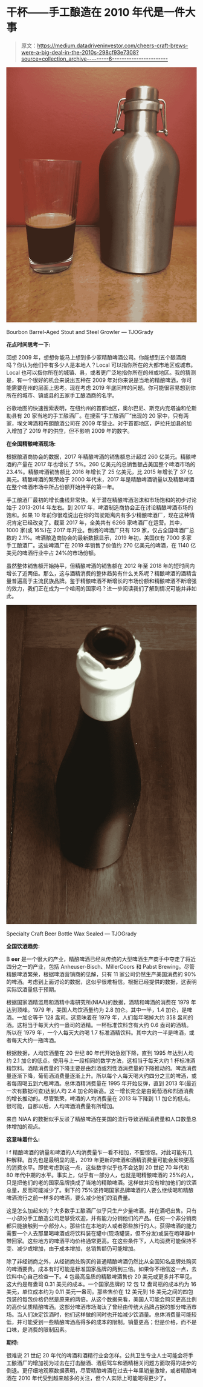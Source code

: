 # 干杯——手工酿造在 2010 年代是一件大事

> 原文：<https://medium.datadriveninvestor.com/cheers-craft-brews-were-a-big-deal-in-the-2010s-298cf93e7308?source=collection_archive---------6----------------------->

![](img/4b3303453e2437579287d124f859b632.png)

Bourbon Barrel-Aged Stout and Steel Growler — TJOGrady

**花点时间思考一下:**

回想 2009 年，想想你能马上想到多少家精酿啤酒公司。你能想到五个酿酒商吗？你认为他们中有多少人是本地人？Local 可以指你所在的大都市地区或城市。Local 也可以指你所在的城镇、县，或者更广泛地指你所在的州或地区。我的猜测是，有一个很好的机会来说出五种在 2009 年对你来说是当地的精酿啤酒，你可能需要在州的层面上思考。现在考虑 2019 年底同样的问题。你可能很容易想到你所在的城市、镇或县的五家手工酿酒商的名字。

谷歌地图的快速搜索表明，在纽约州的首都地区，奥尔巴尼、斯克内克塔迪和伦斯勒县有 20 家当地的手工酿酒厂。在搜索“手工酿酒厂”出现的 20 家中，只有两家，埃文啤酒和布朗酿酒公司在 2009 年营业。对于首都地区，萨拉托加县的加入增加了 2019 年的供应，但不影响 2009 年的数字。

**在全国精酿啤酒现场:**

根据酿酒商协会的数据，2017 年精酿啤酒的销售额总计超过 260 亿美元。精酿啤酒的产量在 2017 年也增长了 5%。260 亿美元的总销售额占美国整个啤酒市场的 23.4%。精酿啤酒销售额比 2016 年增长了 25 亿美元，比 2015 年增长了 37 亿美元。精酿啤酒的繁荣始于 2000 年代末，2017 年是精酿啤酒销量以及精酿啤酒在整个啤酒市场中所占份额开始持平的第一年。

手工酿酒厂最初的增长曲线非常快。关于潜在精酿啤酒泡沫和市场饱和的初步讨论始于 2013-2014 年左右。到 2017 年，啤酒制造商协会正在讨论精酿啤酒市场的饱和。如果 10 年前你很难说出在你的驾驶距离内有多少精酿啤酒厂，现在这种情况肯定已经改变了。截至 2017 年，全美共有 6266 家啤酒厂在运营。其中，1000 家(或 16%)在 2017 年开业。倒闭的啤酒厂只有 129 家，仅占全国啤酒厂总数的 2.1%。啤酒酿造商协会的最新数据显示，2019 年初，美国仅有 7000 多家手工酿酒厂。这些啤酒厂在 2019 年销售了价值约 270 亿美元的啤酒，在 1140 亿美元的啤酒行业中占 24%的市场份额。

虽然整体销售额开始持平，但精酿啤酒的销售额在 2012 年至 2018 年的短时间内增长了近两倍。那么，这与酒精消费的整体趋势有什么关系呢？精酿啤酒的酒精含量普遍高于主流民族品牌。鉴于精酿啤酒不断增长的市场份额和精酿啤酒不断增强的效力，我们正在成为一个喧闹的国家吗？进一步阅读我们了解到情况可能并非如此。

![](img/39d9602bd56497acc94e59aac63796cc.png)

Specialty Craft Beer Bottle Wax Sealed — TJOGrady

**全国饮酒趋势:**

B **eer** 是一个很大的产业，精酿啤酒已经从传统的大型啤酒生产商手中夺走了将近四分之一的产业，包括 Anheuser-Bisch、MillerCoors 和 Pabst Brewing。尽管精酿啤酒繁荣，根据啤酒营销商的见解，只有 11 家公司仍然生产美国消费的 90%的啤酒。考虑到上面讨论的数据，这似乎很难相信。根据已经提供的数据，这表明实际饮酒量低于预期。

根据国家酒精滥用和酒精中毒研究所(NIAA)的数据，酒精和啤酒的消费在 1979 年达到顶峰。1979 年，美国人均饮酒量约为 2.8 加仑。其中一半，1.4 加仑，是啤酒。一加仑等于 128 盎司。这意味着在 1979 年，人们每年喝掉大约 358 盎司的酒。这相当于每天大约一盎司的酒精。一杯标准饮料含有大约 0.6 盎司的酒精。所以在 1979 年，一个人每天大约喝 1.7 标准酒精饮料。其中大约一半是啤酒，或者每天大约一瓶啤酒。

根据数据，人均饮酒量在 20 世纪 80 年代开始急剧下降，直到 1995 年达到人均约 2.1 加仑的低点。使用与上一段相同的数学方法，这相当于每天大约 1 杯标准酒精饮料。酒精消费量的下降主要是由烈酒或烈性酒消费量的下降推动的。啤酒消费量逐渐下降，葡萄酒消费量逐渐上升。所以每个人每天喝大约四分之三的啤酒，或者每周喝五到六瓶啤酒。总体酒精消费量在 1995 年开始反弹，直到 2013 年(最近一次有数据可查)达到人均 2.4 加仑的新高。这一增长完全是由葡萄酒和烈酒消费的增长推动的。尽管繁荣，啤酒的人均消费量在 2013 年下降到 1.1 加仑的低点。很可能，自那以后，人均啤酒消费量有所增加。

来自 NIAA 的数据似乎反驳了精酿啤酒在美国的流行导致酒精消费量和人口数量总体增加的观点。

**这意味着什么:**

I f 精酿啤酒的销量和啤酒的人均消费量乍一看不相加，不要惊讶。对此可能有几种解释。首先也是最明显的是，2019 年更新的啤酒和酒精消费量可能会反映更高的消费水平。即使考虑到这一点，这些数字似乎也不会达到 20 世纪 70 年代和 80 年代中期的水平。事实上，似乎有一部分人，也就是喝精酿啤酒的 25%的人，只是把他们的老的国家品牌换成了当地的精酿啤酒。这样做并没有增加他们的饮酒总量，反而可能减少了。剩下的 75%坚持喝国家品牌啤酒的人要么继续喝和精酿啤酒流行之前一样多的啤酒，要么减少他们的消费量。

这是怎么加起来的？大多数手工酿酒厂似乎只生产少量啤酒，并在酒吧出售。只有一小部分手工酿造公司足够受欢迎，并有能力分销他们的产品。任何一个非分销商都只能接触到一小部分人。那些住在本地的人或者那些旅行的人。获得啤酒的能力需要一个人去那里喝啤酒或将饮料装在罐中(现场罐装，但不分发)或装在咆哮器中带回家。这些地方的啤酒平均价格通常更高。在这些条件下，人均消费可能保持不变、减少或增加，由于成本增加，总销售额仍可能增加。

除了非经销商之外，从经销商处购买的普通精酿啤酒仍然比从全国知名品牌处购买的啤酒要贵。成本有时可能是标准国家品牌的两到三倍。如果你不相信这一点，去饮料中心自己检查一下。4 包最高品质的精酿啤酒售价 20 美元或更多并不罕见。这大约是每盎司 0.31 美元的成本。一个国家品牌的 12 包 12 盎司瓶的成本约为 16 美元，单位成本约为 0.11 美元一盎司。那些售价在 12 美元到 16 美元之间的四包包装的每包价格仍然是原来的两倍。从这个数据来看，美国人可能会购买更高比例的高价优质精酿啤酒。这部分啤酒市场淘汰了曾经由传统大品牌占据的部分啤酒市场。当人们决定饮酒时，他们这样做的同时也开始减少饮酒量。总体消费量可能较低，并可能受到一些精酿啤酒高得多的成本的限制。销量更高；但是价格，而不是口味，是消费的限制因素。

**期待:**

很难说 21 世纪 20 年代的啤酒和酒精行业会怎样。公共卫生专业人士可能会将手工酿酒厂的增加视为过去在打击酗酒、酒后驾车和酒精相关问题方面取得的进步的倒退。更仔细地观察数据表明，尽管精酿啤酒在过去十年里销量激增，或者精酿啤酒在 2010 年代受到越来越多的关注，但个人实际上可能喝得更少了。